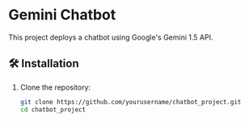# Gemini Chatbot

This project deploys a chatbot using Google's Gemini 1.5 API.

## 🛠️ Installation

1. Clone the repository:
   ```bash
   git clone https://github.com/yourusername/chatbot_project.git
   cd chatbot_project
